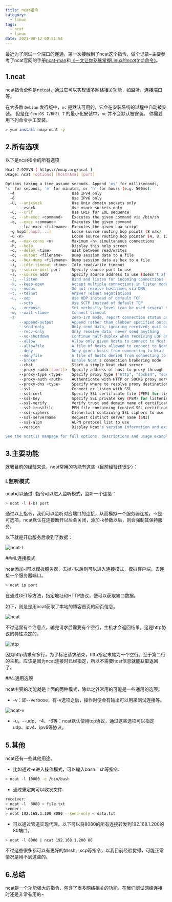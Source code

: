 ```yaml
---
title: ncat指令
category:
  - linux
tags:
  - ncat
  - linux
date: 2021-08-12 00:51:54
---
```


最近为了测试一个端口的连通，第一次接触到了ncat这个指令，做个记录~主要参考了ncat官网的手册[ncat-man](https://nmap.org/book/ncat-man.html)和[《一文让你熟练掌握Linux的*ncat*(nc)命令》](https://www.cnblogs.com/ECJTUACM-873284962/p/9712882.html)。
<!-- more -->

## 1.ncat

ncat指令全称是netcat，通过它可以实现很多网络相关功能，如监听、连接端口等。

在大多数 `Debian` 发行版中，`nc` 是默认可用的，它会在安装系统的过程中自动被安装。 但是在 `CentOS 7/RHEL 7` 的最小化安装中，`nc` 并不会默认被安装。 你需要用下列命令手工安装。

```bash
> yum install nmap-ncat -y
```

## 2.所有选项

以下是ncat指令的所有选项

```bash
Ncat 7.92SVN ( https://nmap.org/ncat )
Usage: ncat [options] [hostname] [port]

Options taking a time assume seconds. Append 'ms' for milliseconds,
's' for seconds, 'm' for minutes, or 'h' for hours (e.g. 500ms).
  -4                         Use IPv4 only
  -6                         Use IPv6 only
  -U, --unixsock             Use Unix domain sockets only
      --vsock                Use vsock sockets only
  -C, --crlf                 Use CRLF for EOL sequence
  -c, --sh-exec <command>    Executes the given command via /bin/sh
  -e, --exec <command>       Executes the given command
      --lua-exec <filename>  Executes the given Lua script
  -g hop1[,hop2,...]         Loose source routing hop points (8 max)
  -G <n>                     Loose source routing hop pointer (4, 8, 12, ...)
  -m, --max-conns <n>        Maximum <n> simultaneous connections
  -h, --help                 Display this help screen
  -d, --delay <time>         Wait between read/writes
  -o, --output <filename>    Dump session data to a file
  -x, --hex-dump <filename>  Dump session data as hex to a file
  -i, --idle-timeout <time>  Idle read/write timeout
  -p, --source-port port     Specify source port to use
  -s, --source addr          Specify source address to use (doesn't affect -l)
  -l, --listen               Bind and listen for incoming connections
  -k, --keep-open            Accept multiple connections in listen mode
  -n, --nodns                Do not resolve hostnames via DNS
  -t, --telnet               Answer Telnet negotiations
  -u, --udp                  Use UDP instead of default TCP
      --sctp                 Use SCTP instead of default TCP
  -v, --verbose              Set verbosity level (can be used several times)
  -w, --wait <time>          Connect timeout
  -z                         Zero-I/O mode, report connection status only
      --append-output        Append rather than clobber specified output files
      --send-only            Only send data, ignoring received; quit on EOF
      --recv-only            Only receive data, never send anything
      --no-shutdown          Continue half-duplex when receiving EOF on stdin
      --allow                Allow only given hosts to connect to Ncat
      --allowfile            A file of hosts allowed to connect to Ncat
      --deny                 Deny given hosts from connecting to Ncat
      --denyfile             A file of hosts denied from connecting to Ncat
      --broker               Enable Ncat's connection brokering mode
      --chat                 Start a simple Ncat chat server
      --proxy <addr[:port]>  Specify address of host to proxy through
      --proxy-type <type>    Specify proxy type ("http", "socks4", "socks5")
      --proxy-auth <auth>    Authenticate with HTTP or SOCKS proxy server
      --proxy-dns <type>     Specify where to resolve proxy destination
      --ssl                  Connect or listen with SSL
      --ssl-cert             Specify SSL certificate file (PEM) for listening
      --ssl-key              Specify SSL private key (PEM) for listening
      --ssl-verify           Verify trust and domain name of certificates
      --ssl-trustfile        PEM file containing trusted SSL certificates
      --ssl-ciphers          Cipherlist containing SSL ciphers to use
      --ssl-servername       Request distinct server name (SNI)
      --ssl-alpn             ALPN protocol list to use
      --version              Display Ncat's version information and exit

See the ncat(1) manpage for full options, descriptions and usage examples
```

## 3.主要功能

就我目前的经验来说，ncat常用的功能有这些（目前经验还很少）：

### i.监听模式

ncat可以通过-l指令可以进入监听模式，监听一个连接：

```bash
> ncat -l (-k) port
```

通过以上指令，我们可以监听对应端口的连接，从而模拟一个服务器连接。-k是可选项，ncat默认在连接断开以后会关闭，添加-k参数以后，则会强制其保持服务。

以下就是开启服务后收到了数据：

![ncat-l](ncat-l.png)

###ii.连接模式

ncat添加-l可以模拟服务器，去掉-l以后则可以进入连接模式，模拟客户端，去连接一个服务器端口。

```bash
> ncat ip port
```

在通过GET等方法，指定地址和HTTP协议，便可以获取端口数据。

如下，则是是用ncat获取了本地的博客首页的网页信息。

![ncat](ncat.png)

不过这里有个注意点，输完请求后需要有个空行，主机才会返回结果。这是http协议的特性决定的。

![http](http.PNG)

因为http请求有多行，为了标记请求结束，http指定末尾为一个空行。至于第二行的主机，应该是因为ncat连接时已经指定，所以不需要host信息就能获取返回了。

##4.通用选项

ncat主要的功能就是上面的两种模式，除此之外常用的可能是一些通用的选项。

* -v：即--verbose，有-v选项之后，操作时便会有输出可以用来测试连接等。

![ncat-v](ncat-v.png)

* -u，--udp、-4、-6等：ncat默认使用tcp协议，通过这些选项可以指定udp、ipv4、ipv6等协议。

## 5.其他

ncat还有一些其他用途。

* 比如通过-e进入操作模式，可以输入bash、sh等指令:

```bash
> ncat -l 10000 -e /bin/bash
```

* 通过重定向可以收发文件:

```bash
receiver:
> ncat -l  8080 > file.txt
sender:
> ncat 192.168.1.100 8080 --send-only < data.txt
```

* 可以通过管道实现代理，以下可以将8080的所有连接转发到192.168.1.200的80端口。

```bash
> ncat -l 8080 | ncat 192.168.1.200 80
```

不过这些很多都可以有更好的如ssh、scp等指令，以我目前经验觉得，可能正常情况是用不到这些的。

## 6.总结

ncat是一个功能强大的指令，包含了很多网络相关的功能，在我们测试网络连接时还是非常有用的~
